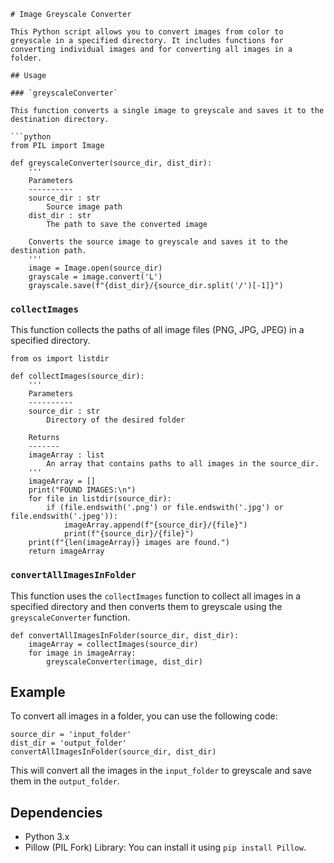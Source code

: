 ```
# Image Greyscale Converter

This Python script allows you to convert images from color to greyscale in a specified directory. It includes functions for converting individual images and for converting all images in a folder.

## Usage

### `greyscaleConverter`

This function converts a single image to greyscale and saves it to the destination directory.

```python
from PIL import Image

def greyscaleConverter(source_dir, dist_dir):
    '''
    Parameters
    ----------
    source_dir : str
        Source image path
    dist_dir : str
        The path to save the converted image

    Converts the source image to greyscale and saves it to the destination path.
    '''
    image = Image.open(source_dir)
    grayscale = image.convert('L')
    grayscale.save(f"{dist_dir}/{source_dir.split('/')[-1]}")
```

### `collectImages`

This function collects the paths of all image files (PNG, JPG, JPEG) in a specified directory.

```
from os import listdir

def collectImages(source_dir):
    '''
    Parameters
    ----------
    source_dir : str
        Directory of the desired folder

    Returns
    -------
    imageArray : list
        An array that contains paths to all images in the source_dir.
    '''
    imageArray = []
    print("FOUND IMAGES:\n")
    for file in listdir(source_dir):
        if (file.endswith('.png') or file.endswith('.jpg') or file.endswith('.jpeg')):
            imageArray.append(f"{source_dir}/{file}")
            print(f"{source_dir}/{file}")
    print(f"{len(imageArray)} images are found.")
    return imageArray
```

### `convertAllImagesInFolder`

This function uses the `collectImages` function to collect all images in a specified directory and then converts them to greyscale using the `greyscaleConverter` function.
```
def convertAllImagesInFolder(source_dir, dist_dir):
    imageArray = collectImages(source_dir)
    for image in imageArray:
        greyscaleConverter(image, dist_dir)
```

## Example

To convert all images in a folder, you can use the following code:

```
source_dir = 'input_folder'
dist_dir = 'output_folder'
convertAllImagesInFolder(source_dir, dist_dir)
```

This will convert all the images in the `input_folder` to greyscale and save them in the `output_folder`.

## Dependencies

- Python 3.x
- Pillow (PIL Fork) Library: You can install it using `pip install Pillow`.
